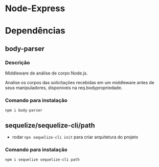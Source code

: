 # Node-Express

# Dependências

## body-parser
### Descrição
Middleware de análise de corpo Node.js.

Analise os corpos das solicitações recebidas em um middleware antes de seus manipuladores, disponíveis na req.bodypropriedade.

### Comando para instalação
```
npm i body-parser
```

## sequelize/sequelize-cli/path
- rodar `npx sequelize-cli init` para criar arquitetura do projeto

### Comando para instalação
```
npm i sequelize sequelize-cli path
```